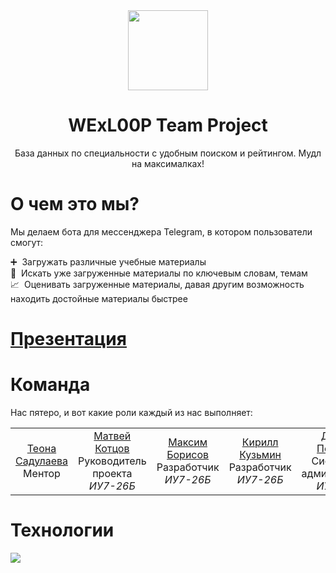 <div align="center">
    <img src="https://sun9-36.userapi.com/c857236/v857236684/186718/on0jc3AcTDQ.jpg" width=128>
    <h1>WExL00P Team Project</h1>
    <p>База данных по специальности с удобным поиском и рейтингом. Мудл на максималках!</p>
</div>

# О чем это мы?

Мы делаем бота для мессенджера Telegram, в котором пользователи смогут:

➕ &nbsp;Загружать различные учебные материалы  
🔎 &nbsp;Искать уже загруженные материалы по ключевым словам, темам  
📈 &nbsp;Оценивать загруженные материалы, давая другим возможность находить достойные материалы быстрее

# [Презентация](https://docs.google.com/presentation/d/1NCrHb_6dZwx9Mdee4IFCEraJvvoCE4pDSzaWHr8IlLc/edit#slide=id.g87d98e1a80_2_67)

# Команда

Нас пятеро, и вот какие роли каждый из нас выполняет:

<table>
    <tr>
        <td align="center">
            <a href="https://git.iu7.bmstu.ru/teopalmer">Теона Садулаева</a><br>
            Ментор
        </td>
        <td align="center">
            <a href="https://git.iu7.bmstu.ru/kmd19u791">Матвей Котцов</a><br>
            Руководитель проекта<br>
            <i>ИУ7-26Б</i>
        </td>
        <td align="center">
            <a href="https://git.iu7.bmstu.ru/bma19u390">Максим Борисов</a><br> 
            Разработчик<br>
            <i>ИУ7-26Б</i>
        </td>
        <td align="center">
            <a href="https://git.iu7.bmstu.ru/kko19u794">Кирилл Кузьмин</a><br>
            Разработчик<br>
            <i>ИУ7-26Б</i>
        </td>
        <td align="center">
            <a href="https://git.iu7.bmstu.ru/pdyu19u833">Даниил Порошин</a><br>
            Системный администратор<br>
            <i>ИУ7-26Б</i>
        </td>
        <td align="center">
            <a href="https://git.iu7.bmstu.ru/smf19u641">Мария Слепокурова</a><br>
            UX дизайнер<br>
            <i>ИУ7-26Б</i>
        </td>
    </tr>
</table>

# Технологии

<img src="https://upload.wikimedia.org/wikipedia/commons/f/f8/Python_logo_and_wordmark.svg">